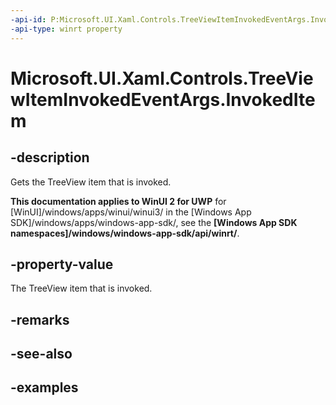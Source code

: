```yaml
---
-api-id: P:Microsoft.UI.Xaml.Controls.TreeViewItemInvokedEventArgs.InvokedItem
-api-type: winrt property
---
```

<!-- Property syntax.
public object InvokedItem { get; }
-->

# Microsoft.UI.Xaml.Controls.TreeViewItemInvokedEventArgs.InvokedItem


## -description

Gets the TreeView item that is invoked.


**This documentation applies to WinUI 2 for UWP** for [WinUI]/windows/apps/winui/winui3/ in the [Windows App SDK]/windows/apps/windows-app-sdk/, see the **[Windows App SDK namespaces]/windows/windows-app-sdk/api/winrt/**.

## -property-value

The TreeView item that is invoked.


## -remarks


## -see-also


## -examples


